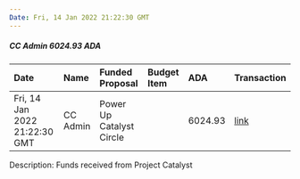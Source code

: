 ```yaml
---
Date: Fri, 14 Jan 2022 21:22:30 GMT
---
```


##### CC Admin 6024.93 ADA

| Date      | Name | Funded Proposal | Budget Item | ADA | Transaction|
| :---        | :---  | :--- | :--- | :--- | :--- |
| Fri, 14 Jan 2022 21:22:30 GMT | CC Admin | Power Up Catalyst Circle |    | 6024.93 | [link](https://cardanoscan.io/transaction/04d24c5845af8350c33cbe6303cbc0065fc303ba61fa5648a158721282daa8c3)|

Description: Funds received from Project Catalyst